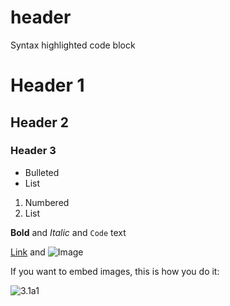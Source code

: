 # header
Syntax highlighted code block

# Header 1
## Header 2
### Header 3

- Bulleted
- List

1. Numbered
2. List

**Bold** and _Italic_ and `Code` text

[Link](url) and ![Image](src)

If you want to embed images, this is how you do it:

![3.1a1](https://github.com/Rockmuon/physics-challenge/3.1a1.png)
